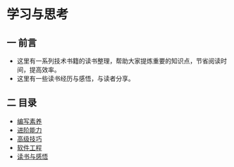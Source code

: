 # 学习与思考

## 一 前言

- 这里有一系列技术书籍的读书整理，帮助大家提炼重要的知识点，节省阅读时间，提高效率。
- 这里有一些读书经历与感悟，与读者分享。

## 二 目录

- [编写素养](/编程素养/README.md)
- [进阶能力](/进阶能力/README.md)
- [高级技巧](/高级技巧/README.md)
- [软件工程](/软件工程/README.md)
- [读书与感悟](/读书与感悟/README.md)

